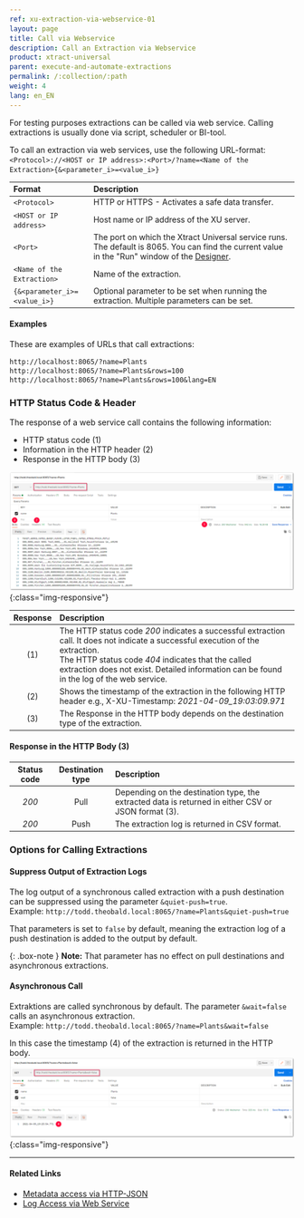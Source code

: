 ```yaml
---
ref: xu-extraction-via-webservice-01
layout: page
title: Call via Webservice
description: Call an Extraction via Webservice
product: xtract-universal
parent: execute-and-automate-extractions
permalink: /:collection/:path
weight: 4
lang: en_EN
---
```


For testing purposes extractions can be called via web service.
Calling extractions is usually done via script, scheduler or BI-tool. 

To call an extraction via web services, use the following URL-format: `<Protocol>://<HOST or IP address>:<Port>/?name=<Name of the Extraction>{&<parameter_i>=<value_i>}`

 Format | Description
:----------- | :------------
`<Protocol>` | HTTP or HTTPS - Activates a safe data transfer.
`<HOST or IP address>` | Host name or IP address of the XU server.
`<Port>` | The port on which the Xtract Universal service runs. The default is 8065. You can find the current value in the "Run" window of the [Designer](../getting-started/run-an-extraction#run-extraction).
`<Name of the Extraction>` | Name of the extraction.
`{&<parameter_i>=<value_i>}` | Optional parameter to be set when running the extraction. Multiple parameters can be set.

#### Examples
These are examples of URLs that call extractions:
```
http://localhost:8065/?name=Plants
http://localhost:8065/?name=Plants&rows=100
http://localhost:8065/?name=Plants&rows=100&lang=EN
```

### HTTP Status Code & Header
The response of a web service call contains the following information:
- HTTP status code (1)
- Information in the HTTP header (2)
- Response in the HTTP body (3)

![Webservice Call pull](/img/content/xu/automation/webservice/xu_call_webservice_csv.png){:class="img-responsive"}

Response | Description
:----------:| :------------
 (1) | The HTTP status code *200* indicates a successful extraction call. It does not indicate a successful execution of the extraction. <br> The HTTP status code *404* indicates that the called extraction does not exist. Detailed information can be found in the log of the web service.
 (2) | Shows the timestamp of the extraction in the following HTTP header e.g., X-XU-Timestamp: *2021-04-09_19:03:09.971*
 (3) | The Response in the HTTP body depends on the destination type of the extraction. 

#### Response in the HTTP Body (3)

Status code | Destination type | Description
:----------: | :-----------: | :-----
*200* | Pull | Depending on the destination type, the extracted data is returned in either CSV or JSON format (3).
*200* | Push | The extraction log is returned in CSV format.

### Options for Calling Extractions

#### Suppress Output of Extraction Logs
The log output of a synchronous called extraction with a push destination can be suppressed using the parameter `&quiet-push=true`.<br>
Example: `http://todd.theobald.local:8065/?name=Plants&quiet-push=true`

That parameters is set to `false` by default, meaning the extraction log of a push destination is added to the output by default. 

{: .box-note }
**Note:** That parameter has no effect on pull destinations and asynchronous extractions.

#### Asynchronous Call
Extraktions are called synchronous by default. The parameter `&wait=false` calls an asynchronous extraction.<br> 
Example: `http://todd.theobald.local:8065/?name=Plants&wait=false`

In this case the timestamp (4) of the extraction is returned in the HTTP body.
![Webservice Call async](/img/content/xu/automation/webservice/xu_call_webservice_push_asynch.png){:class="img-responsive"}

****
#### Related Links
- [Metadata access via HTTP-JSON](../advanced-techniques/metadata-access-via-http-json)
- [Log Access via Web Service](../logging/logging-access-via-http)

